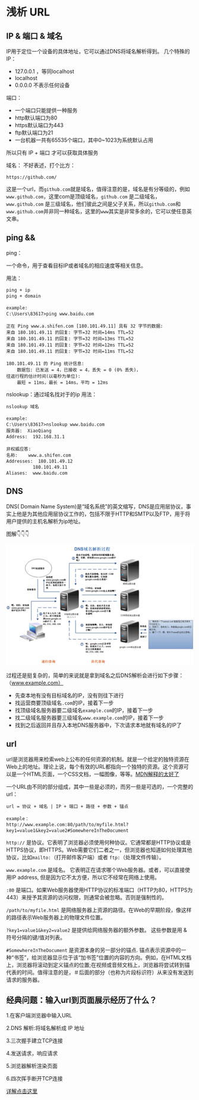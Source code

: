 # 浅析 URL

## IP & 端口 & 域名

IP用于定位一个设备的具体地址，它可以通过DNS将域名解析得到。
几个特殊的IP：
  * 127.0.0.1 ，等同localhost
  * localhost
  * 0.0.0.0  不表示任何设备

端口：
  * 一个端口只能提供一种服务
  * http默认端口为80
  * https默认端口为443
  * ftp默认端口为21
  * 一台机器一共有65535个端口，其中0~1023为系统默认占用

所以只有 IP + 端口 才可以获取具体服务

域名：
不好表述，打个比方：
```
https://github.com/
```
这是一个url，而`github.com`就是域名，值得注意的是，域名是有分等级的，例如`www.github.com`，这里com是顶级域名，`github.com` 是二级域名，`www.github.com` 是三级域名，他们彼此之间是父子关系，所以`github.com`和`www.github.com`并非同一种域名，这里的`www`其实是非常多余的，它可以使任意英文串。

## ping &&

ping：

一个命令，用于查看目标IP或者域名的相应速度等相关信息。

用法：
```
ping + ip
ping + domain

example:
C:\Users\83617>ping www.baidu.com

正在 Ping www.a.shifen.com [180.101.49.11] 具有 32 字节的数据:
来自 180.101.49.11 的回复: 字节=32 时间=14ms TTL=52
来自 180.101.49.11 的回复: 字节=32 时间=13ms TTL=52
来自 180.101.49.11 的回复: 字节=32 时间=12ms TTL=52
来自 180.101.49.11 的回复: 字节=32 时间=11ms TTL=52

180.101.49.11 的 Ping 统计信息:
    数据包: 已发送 = 4，已接收 = 4，丢失 = 0 (0% 丢失)，
往返行程的估计时间(以毫秒为单位):
    最短 = 11ms，最长 = 14ms，平均 = 12ms
```

nslookup：通过域名找对于的ip
用法：
```
nslookup 域名

example:
C:\Users\83617>nslookup www.baidu.com
服务器:  XiaoQiang
Address:  192.168.31.1

非权威应答:
名称:    www.a.shifen.com
Addresses:  180.101.49.12
          180.101.49.11
Aliases:  www.baidu.com
```

## DNS
DNS( Domain Name System)是“域名系统”的英文缩写，DNS是应用层协议，事实上他是为其他应用层协议工作的，包括不限于HTTP和SMTP以及FTP，用于将用户提供的主机名解析为ip地址。

图解:point_down::point_down::point_down:

<img src="./img/DNS.png" width="800"/>

过程还是挺复杂的，简单的来说就是拿到域名之后DNS解析会进行如下步骤：（www.example.com）
  * 先查本地有没有目标域名的IP，没有则往下进行
  * 找运营商要顶级域名`.com`的IP，接着下一步
  * 找顶级域名服务器要二级域名`example.com`的IP，接着下一步
  * 找二级域名服务器要三级域名`www.example.com`的IP，接着下一步
  * 找到之后返回并且存入本地DNS服务器中，下次请求本地就有域名的IP了

## url

url是浏览器用来检索web上公布的任何资源的机制。就是一个给定的独特资源在Web上的地址。理论上说，每个有效的URL都指向一个独特的资源。这个资源可以是一个HTML页面，一个CSS文档，一幅图像，等等。[MDN解释的太好了](https://developer.mozilla.org/zh-CN/docs/Learn/Common_questions/What_is_a_URL)


一个URL由不同的部分组成，其中一些是必须的，而另一些是可选的，一个完整的url：

```
url = 协议 + 域名 | IP + 端口 + 路径 + 参数 + 锚点

example：
http://www.example.com:80/path/to/myfile.html?key1=value1&key2=value2#SomewhereInTheDocument
```

`http://` 是协议。它表明了浏览器必须使用何种协议。它通常都是HTTP协议或是HTTPS协议，即HTTPS。Web需要它们二者之一，但浏览器也知道如何处理其他协议，比如`mailto:`（打开邮件客户端）或者 `ftp:`（处理文件传输）。

`www.example.com` 是域名。 它表明正在请求哪个Web服务器。或者，可以直接使用IP address, 但是因为它不太方便，所以它不经常在网络上使用。

`:80` 是端口。如果Web服务器使用HTTP协议的标准端口（HTTP为80，HTTPS为443）来授予其资源的访问权限，则通常会被忽略。否则是强制性的。

`/path/to/myfile.html` 是网络服务器上资源的路径。在Web的早期阶段，像这样的路径表示Web服务器上的物理文件位置。

`?key1=value1&key2=value2` 是提供给网络服务器的额外参数。 这些参数是用 & 符号分隔的键/值对列表。

`#SomewhereInTheDocument` 是资源本身的另一部分的锚点. 锚点表示资源中的一种“书签”，给浏览器显示位于该“加书签”位置的内容的方向。例如，在HTML文档上，浏览器将滚动到定义锚点的位置;在视频或音频文档上，浏览器将尝试转到锚代表的时间。值得注意的是，＃后面的部分（也称为片段标识符）从来没有发送到请求的服务器。

## 经典问题：输入url到页面展示经历了什么？

1.在客户端浏览器中输入URL

2.DNS 解析:将域名解析成 IP 地址

3.三次握手建立TCP连接

4.发送请求，响应请求

5.浏览器解析渲染页面

6.四次挥手断开TCP连接

[详解点击这里](https://zhuanlan.zhihu.com/p/57895541)
